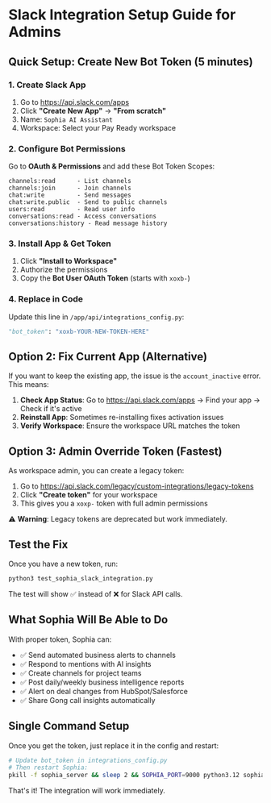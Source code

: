 # Slack Integration Setup Guide for Admins

## Quick Setup: Create New Bot Token (5 minutes)

### 1. Create Slack App

1. Go to <https://api.slack.com/apps>
2. Click **"Create New App"** → **"From scratch"**
3. Name: `Sophia AI Assistant`
4. Workspace: Select your Pay Ready workspace

### 2. Configure Bot Permissions

Go to **OAuth & Permissions** and add these Bot Token Scopes:

```
channels:read      - List channels
channels:join      - Join channels
chat:write         - Send messages
chat:write.public  - Send to public channels
users:read         - Read user info
conversations:read - Access conversations
conversations:history - Read message history
```

### 3. Install App & Get Token

1. Click **"Install to Workspace"**
2. Authorize the permissions
3. Copy the **Bot User OAuth Token** (starts with `xoxb-`)

### 4. Replace in Code

Update this line in `/app/api/integrations_config.py`:

```python
"bot_token": "xoxb-YOUR-NEW-TOKEN-HERE"
```

## Option 2: Fix Current App (Alternative)

If you want to keep the existing app, the issue is the `account_inactive` error. This means:

1. **Check App Status**: Go to <https://api.slack.com/apps> → Find your app → Check if it's active
2. **Reinstall App**: Sometimes re-installing fixes activation issues
3. **Verify Workspace**: Ensure the workspace URL matches the token

## Option 3: Admin Override Token (Fastest)

As workspace admin, you can create a legacy token:

1. Go to <https://api.slack.com/legacy/custom-integrations/legacy-tokens>
2. Click **"Create token"** for your workspace
3. This gives you a `xoxp-` token with full admin permissions

⚠️ **Warning**: Legacy tokens are deprecated but work immediately.

## Test the Fix

Once you have a new token, run:

```bash
python3 test_sophia_slack_integration.py
```

The test will show ✅ instead of ❌ for Slack API calls.

## What Sophia Will Be Able to Do

With proper token, Sophia can:

- ✅ Send automated business alerts to channels
- ✅ Respond to mentions with AI insights
- ✅ Create channels for project teams
- ✅ Post daily/weekly business intelligence reports
- ✅ Alert on deal changes from HubSpot/Salesforce
- ✅ Share Gong call insights automatically

## Single Command Setup

Once you get the token, just replace it in the config and restart:

```bash
# Update bot_token in integrations_config.py
# Then restart Sophia:
pkill -f sophia_server && sleep 2 && SOPHIA_PORT=9000 python3.12 sophia_server_standalone.py
```

That's it! The integration will work immediately.
